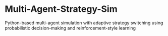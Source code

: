 # Multi-Agent-Strategy-Sim
Python-based multi-agent simulation with adaptive strategy switching using probabilistic decision-making and reinforcement-style learning
